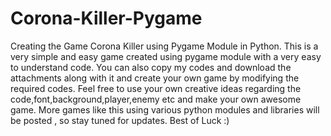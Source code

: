 # Corona-Killer-Pygame
Creating the Game Corona Killer using Pygame Module in Python.
This is a very simple and easy game created using pygame module with a very easy to understand code.
You can also copy my codes and download the attachments along with it and create your own game by modifying the required codes.
Feel free to use your own creative ideas regarding the code,font,background,player,enemy etc and make your own awesome game.
More games like this using various python modules and libraries will be posted , so stay tuned for updates. 
Best of Luck :)
